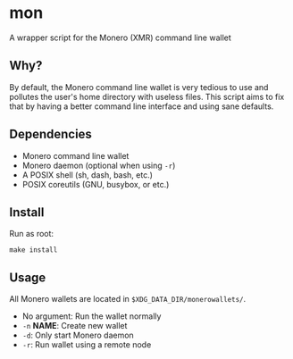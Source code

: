 # mon

A wrapper script for the Monero (XMR) command line wallet

## Why?

By default, the Monero command line wallet is very tedious to use and
pollutes the user's home directory with useless files. This script aims
to fix that by having a better command line interface and using sane defaults.

## Dependencies

- Monero command line wallet
- Monero daemon (optional when using `-r`)
- A POSIX shell (sh, dash, bash, etc.)
- POSIX coreutils (GNU, busybox, or etc.)

## Install

Run as root:

```
make install
```

## Usage

All Monero wallets are located in `$XDG_DATA_DIR/monerowallets/`.

- No argument: Run the wallet normally
- `-n` **NAME**: Create new wallet
- `-d`: Only start Monero daemon
- `-r`: Run wallet using a remote node
